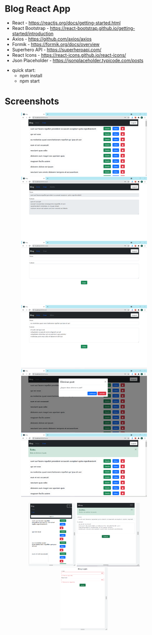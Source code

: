 # Blog React App

- React - https://reactjs.org/docs/getting-started.html
- React Bootstrap - https://react-bootstrap.github.io/getting-started/introduction
- Axios - https://github.com/axios/axios
- Formik - https://formik.org/docs/overview
- Superhero API - https://superheroapi.com/
- React Icons - https://react-icons.github.io/react-icons/
- Json Placeholder - https://jsonplaceholder.typicode.com/posts

* quick start:
  * npm install
  * npm start

# Screenshots
<div align="center">
<img src="https://github.com/mtilve/test/blob/master/blog_1.png" height="200px" width="400px" >
<img src="https://github.com/mtilve/test/blob/master/blog_2.png" height="200px" width="400px" >
</div>
<div align="center">
<img src="https://github.com/mtilve/test/blob/master/blog_3.png" height="200px" width="400px" >
<img src="https://github.com/mtilve/test/blob/master/blog_4.png" height="200px" width="400px" >
</div>
<div align="center">
<img src="https://github.com/mtilve/test/blob/master/blog_5.png" height="200px" width="400px" >
<img src="https://github.com/mtilve/test/blob/master/blog_6.png" height="200px" width="400px" >
</div>
<br>
<div align="center">
<img src="https://github.com/mtilve/test/blob/master/blog_7.png" height="200px" width="150px" >
<img src="https://github.com/mtilve/test/blob/master/blog_8.png" height="200px" width="200px" >
<img src="https://github.com/mtilve/test/blob/master/blog_9.png" height="200px" width="150px" >
</div>
